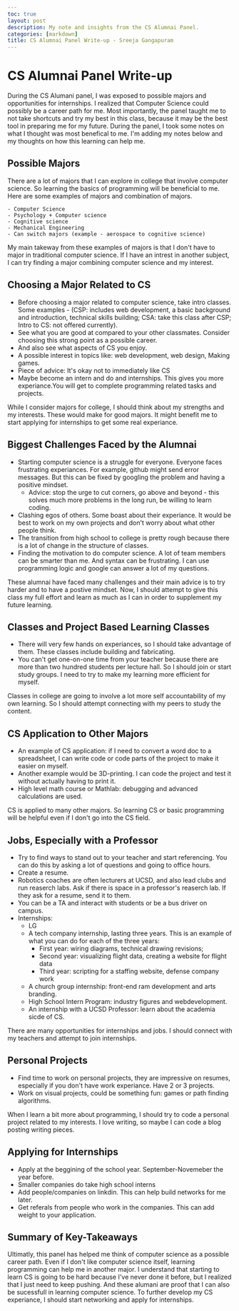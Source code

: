 ```yaml
---
toc: true
layout: post
description: My note and insights from the CS Alumnai Panel.  
categories: [markdown]
title: CS Alumnai Panel Write-up - Sreeja Gangapuram 
---
```

# CS Alumnai Panel Write-up
During the CS Alumani panel, I was exposed to possible majors and opportunities for internships. I realized that Computer Science could possibly be a career path for me. Most importantly, the panel taught me to not take shortcuts and try my best in this class, because it may be the best tool in preparing me for my future. During the panel, I took some notes on what I thought was most benefical to me. I'm adding my notes below and my thoughts on how this learning can help me. 

## Possible Majors
There are a lot of majors that I can explore in college that involve computer science. So learning the basics of programming will be beneficial to me. Here are some examples of majors and combination of majors.

    - Computer Science 
    - Psychology + Computer science 
    - Cognitive science 
    - Mechanical Engineering
    - Can switch majors (example - aerospace to cognitive science) 

My main takeway from these examples of majors is that I don't have to major in traditional computer science. If I have an intrest in another subject, I can try finding a major combining computer science and my interest. 

## Choosing a Major Related to CS
- Before choosing a major related to computer science, take intro classes. Some examples - (CSP: includes web development, a basic background and introduction, technical skills building; CSA: take this class after CSP; Intro to CS: not offered currently). 
- See what you are good at compared to your other classmates. Consider choosing this strong point as a possible career. 
- And also see what aspects of CS you enjoy. 
- A possible interest in topics like: web development, web design, Making games. 
- Piece of advice: It's okay not to immediately like CS 
- Maybe become an intern and do and internships. This gives you more experiance.You will get to complete programming related tasks and projects. 

While I consider majors for college, I should think about my strengths and my interests. These would make for good majors. It might benefit me to start applying for internships to get some real experiance. 

## Biggest Challenges Faced by the Alumnai 
- Starting computer science is a struggle for everyone. Everyone faces frustrating experiances. For example, github might send error messages. But this can be fixed by googling the problem and having a positive mindset. 
    - Advice: stop the urge to cut corners, go above and beyond - this solves much more problems in the long run, be willing to learn coding.
- Clashing egos of others. Some boast about their experiance. It would be best to work on my own projects and don't worry about what other people think. 
- The transition from high school to college is pretty rough because there is a lot of change in the structure of classes. 
- Finding the motivation to do computer science. A lot of team members can be smarter than me. And syntax can be frustrating. I can use programming logic and google can answer a lot of my questions. 

These alumnai have faced many challenges and their main advice is to try harder and to have a postive mindset. Now, I should attempt to give this class my full effort and learn as much as I can in order to supplement my future learning. 

## Classes and Project Based Learning Classes 
- There will very few hands on experiances, so I should take advantage of them. These classes include building and fabricating. 
- You can't get one-on-one time from your teacher because there are more than two hundred students per lecture hall. So I should join or start study groups. I need to try to make my learning more efficient for myself. 

Classes in college are going to involve a lot more self accountability of my own learning. So I should attempt connecting with my peers to study the content. 

## CS Application to Other Majors 
- An example of CS application: if I need to convert a word doc to a spreadsheet, I can write code or code parts of the project to make it easier on myself. 
- Another example would be 3D-printing. I can code the project and test it without actually having to print it. 
- High level math course or Mathlab: debugging and advanced calculations are used. 

CS is applied to many other majors. So learning CS or basic programming will be helpful even if I don't go into the CS field.

## Jobs, Especially with a Professor 
- Try to find ways to stand out to your teacher and start referencing. You can do this by asking a lot of questions and going to office hours. 
- Create a resume. 
- Robotics coaches are often lecturers at UCSD, and also lead clubs and run reaserch labs. Ask if there is space in a professor's reaserch lab. If they ask for a resume, send it to them. 
- You can be a TA and interact with students or be a bus driver on campus. 
- Internships:
    - LG
    - A tech company internship, lasting three years. This is an example of what you can do for each of the three years: 
        - First year: wiring diagrams, technical drawing revisions; 
        - Second year: visualizing flight data, creating a website for flight data
        - Third year: scripting for a staffing website, defense company work
    - A church group internship: front-end ram development and arts branding. 
    - High School Intern Program: industry figures and webdevelopment. 
    - An internship with a UCSD Professor: learn about the academia sicde of CS. 

There are many opportunities for internships and jobs. I should connect with my teachers and attempt to join internships. 

## Personal Projects
- Find time to work on personal projects, they are impressive on resumes, especially if you don't have work experiance. Have 2 or 3 projects. 
- Work on visual projects, could be something fun: games or path finding algorithms. 

When I learn a bit more about programming, I should try to code a personal project related to my interests. I love writing, so maybe I can code a blog posting writing pieces. 

## Applying for Internships
- Apply at the beggining of the school year. September-Novemeber the year before. 
- Smaller companies do take high school interns
- Add people/companies on linkdin. This can help build networks for me later. 
- Get referals from people who work in the companies. This can add weight to your application. 

## Summary of Key-Takeaways 
Ultimatly, this panel has helped me think of computer science as a possible career path. Even if I don't like computer science itself, learning programming can help me in another major. I understand that starting to learn CS is going to be hard because I've never done it before, but I realized that I just need to keep pushing. And these alumani are proof that I can also be sucessfull in learning computer science. To further develop my CS experiance, I should start networking and apply for internships. 